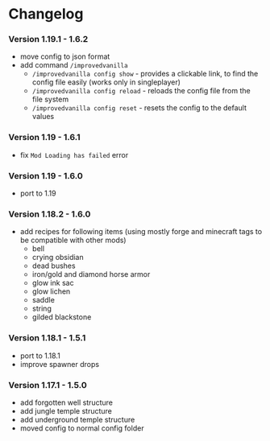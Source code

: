 # Changelog

### Version 1.19.1 - 1.6.2
 - move config to json format
 - add command `/improvedvanilla`
   - `/improvedvanilla config show` - provides a clickable link, to find the config file easily (works only in singleplayer)
   - `/improvedvanilla config reload` - reloads the config file from the file system
   - `/improvedvanilla config reset` - resets the config to the default values

### Version 1.19 - 1.6.1
 - fix `Mod Loading has failed` error

### Version 1.19 - 1.6.0
 - port to 1.19

### Version 1.18.2 - 1.6.0
 - add recipes for following items (using mostly forge and minecraft tags to be compatible with other mods)
     - bell
     - crying obsidian
     - dead bushes
     - iron/gold and diamond horse armor
     - glow ink sac
     - glow lichen
     - saddle
     - string
     - gilded blackstone

### Version 1.18.1 - 1.5.1
 - port to 1.18.1
 - improve spawner drops

### Version 1.17.1 - 1.5.0
 - add forgotten well structure
 - add jungle temple structure
 - add underground temple structure
 - moved config to normal config folder
 
